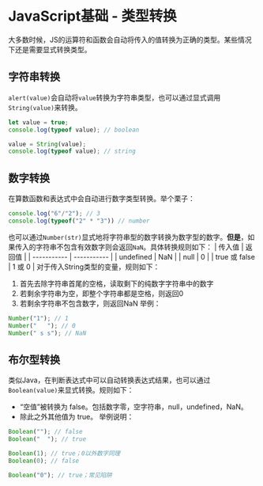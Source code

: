 # JavaScript基础 - 类型转换
大多数时候，JS的运算符和函数会自动将传入的值转换为正确的类型。某些情况下还是需要显式转换类型。

## 字符串转换
`alert(value)`会自动将`value`转换为字符串类型，也可以通过显式调用`String(value)`来转换。
```js
let value = true;
console.log(typeof value); // boolean

value = String(value);
console.log(typeof value); // string
```

## 数字转换
在算数函数和表达式中会自动进行数字类型转换。举个栗子：
```js
console.log("6"/"2"); // 3
console.log(typeof("2" * "3")) // number
```
也可以通过`Number(str)`显式地将字符串型的数字转换为数字型的数字。**但是**，如果传入的字符串不包含有效数字则会返回`NaN`。具体转换规则如下：
| 传入值      | 返回值 |
| ----------- | ----------- |
| undefined      | NaN       |
| null   | 0        |
| true 或 false   | 1 或 0        |
对于传入String类型的变量，规则如下：
1. 首先去除字符串首尾的空格，读取剩下的纯数字字符串中的数字
2. 若剩余字符串为空，即整个字符串都是空格，则返回0
3. 若剩余字符串不包含数字，则返回NaN
举例：
```js
Number("1"); // 1
Number("   "); // 0
Number(" s s"); // NaN
```

## 布尔型转换
类似Java，在判断表达式中可以自动转换表达式结果，也可以通过`Boolean(value)`来显式转换。规则如下：
- “空值”被转换为 false。包括数字零，空字符串，null，undefined，NaN。
- 除此之外其他值为 true。
举例说明：
```js
Boolean(""); // false
Boolean("  "); // true

Boolean(1); // true；0以外数字同理
Boolean(0); // false

Boolean("0"); // true；常见陷阱
```